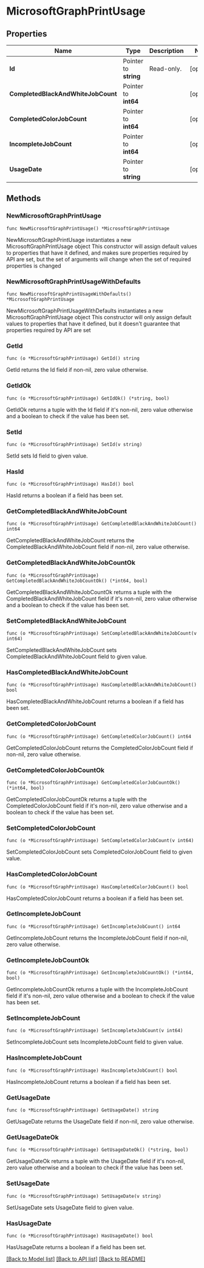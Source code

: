 # MicrosoftGraphPrintUsage

## Properties

Name | Type | Description | Notes
------------ | ------------- | ------------- | -------------
**Id** | Pointer to **string** | Read-only. | [optional] 
**CompletedBlackAndWhiteJobCount** | Pointer to **int64** |  | [optional] 
**CompletedColorJobCount** | Pointer to **int64** |  | [optional] 
**IncompleteJobCount** | Pointer to **int64** |  | [optional] 
**UsageDate** | Pointer to **string** |  | [optional] 

## Methods

### NewMicrosoftGraphPrintUsage

`func NewMicrosoftGraphPrintUsage() *MicrosoftGraphPrintUsage`

NewMicrosoftGraphPrintUsage instantiates a new MicrosoftGraphPrintUsage object
This constructor will assign default values to properties that have it defined,
and makes sure properties required by API are set, but the set of arguments
will change when the set of required properties is changed

### NewMicrosoftGraphPrintUsageWithDefaults

`func NewMicrosoftGraphPrintUsageWithDefaults() *MicrosoftGraphPrintUsage`

NewMicrosoftGraphPrintUsageWithDefaults instantiates a new MicrosoftGraphPrintUsage object
This constructor will only assign default values to properties that have it defined,
but it doesn't guarantee that properties required by API are set

### GetId

`func (o *MicrosoftGraphPrintUsage) GetId() string`

GetId returns the Id field if non-nil, zero value otherwise.

### GetIdOk

`func (o *MicrosoftGraphPrintUsage) GetIdOk() (*string, bool)`

GetIdOk returns a tuple with the Id field if it's non-nil, zero value otherwise
and a boolean to check if the value has been set.

### SetId

`func (o *MicrosoftGraphPrintUsage) SetId(v string)`

SetId sets Id field to given value.

### HasId

`func (o *MicrosoftGraphPrintUsage) HasId() bool`

HasId returns a boolean if a field has been set.

### GetCompletedBlackAndWhiteJobCount

`func (o *MicrosoftGraphPrintUsage) GetCompletedBlackAndWhiteJobCount() int64`

GetCompletedBlackAndWhiteJobCount returns the CompletedBlackAndWhiteJobCount field if non-nil, zero value otherwise.

### GetCompletedBlackAndWhiteJobCountOk

`func (o *MicrosoftGraphPrintUsage) GetCompletedBlackAndWhiteJobCountOk() (*int64, bool)`

GetCompletedBlackAndWhiteJobCountOk returns a tuple with the CompletedBlackAndWhiteJobCount field if it's non-nil, zero value otherwise
and a boolean to check if the value has been set.

### SetCompletedBlackAndWhiteJobCount

`func (o *MicrosoftGraphPrintUsage) SetCompletedBlackAndWhiteJobCount(v int64)`

SetCompletedBlackAndWhiteJobCount sets CompletedBlackAndWhiteJobCount field to given value.

### HasCompletedBlackAndWhiteJobCount

`func (o *MicrosoftGraphPrintUsage) HasCompletedBlackAndWhiteJobCount() bool`

HasCompletedBlackAndWhiteJobCount returns a boolean if a field has been set.

### GetCompletedColorJobCount

`func (o *MicrosoftGraphPrintUsage) GetCompletedColorJobCount() int64`

GetCompletedColorJobCount returns the CompletedColorJobCount field if non-nil, zero value otherwise.

### GetCompletedColorJobCountOk

`func (o *MicrosoftGraphPrintUsage) GetCompletedColorJobCountOk() (*int64, bool)`

GetCompletedColorJobCountOk returns a tuple with the CompletedColorJobCount field if it's non-nil, zero value otherwise
and a boolean to check if the value has been set.

### SetCompletedColorJobCount

`func (o *MicrosoftGraphPrintUsage) SetCompletedColorJobCount(v int64)`

SetCompletedColorJobCount sets CompletedColorJobCount field to given value.

### HasCompletedColorJobCount

`func (o *MicrosoftGraphPrintUsage) HasCompletedColorJobCount() bool`

HasCompletedColorJobCount returns a boolean if a field has been set.

### GetIncompleteJobCount

`func (o *MicrosoftGraphPrintUsage) GetIncompleteJobCount() int64`

GetIncompleteJobCount returns the IncompleteJobCount field if non-nil, zero value otherwise.

### GetIncompleteJobCountOk

`func (o *MicrosoftGraphPrintUsage) GetIncompleteJobCountOk() (*int64, bool)`

GetIncompleteJobCountOk returns a tuple with the IncompleteJobCount field if it's non-nil, zero value otherwise
and a boolean to check if the value has been set.

### SetIncompleteJobCount

`func (o *MicrosoftGraphPrintUsage) SetIncompleteJobCount(v int64)`

SetIncompleteJobCount sets IncompleteJobCount field to given value.

### HasIncompleteJobCount

`func (o *MicrosoftGraphPrintUsage) HasIncompleteJobCount() bool`

HasIncompleteJobCount returns a boolean if a field has been set.

### GetUsageDate

`func (o *MicrosoftGraphPrintUsage) GetUsageDate() string`

GetUsageDate returns the UsageDate field if non-nil, zero value otherwise.

### GetUsageDateOk

`func (o *MicrosoftGraphPrintUsage) GetUsageDateOk() (*string, bool)`

GetUsageDateOk returns a tuple with the UsageDate field if it's non-nil, zero value otherwise
and a boolean to check if the value has been set.

### SetUsageDate

`func (o *MicrosoftGraphPrintUsage) SetUsageDate(v string)`

SetUsageDate sets UsageDate field to given value.

### HasUsageDate

`func (o *MicrosoftGraphPrintUsage) HasUsageDate() bool`

HasUsageDate returns a boolean if a field has been set.


[[Back to Model list]](../README.md#documentation-for-models) [[Back to API list]](../README.md#documentation-for-api-endpoints) [[Back to README]](../README.md)


